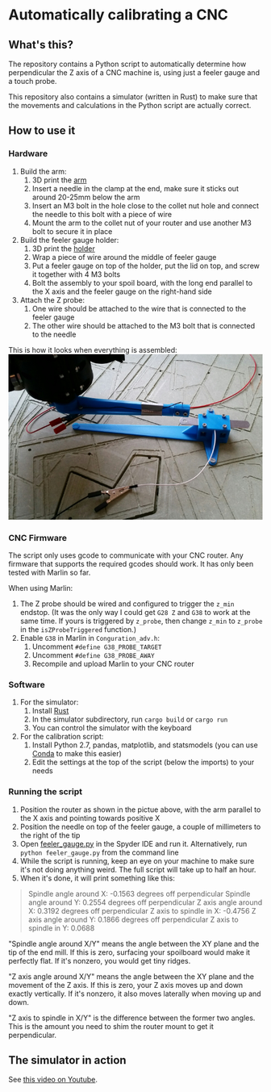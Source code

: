 # Automatically calibrating a CNC

## What's this?

The repository contains a Python script to automatically determine how perpendicular the Z axis of a CNC machine is, using just a feeler gauge and a touch probe.

This repository also contains a simulator (written in Rust) to make sure that the movements and calculations in the Python script are actually correct.

## How to use it

### Hardware

1. Build the arm:
   1. 3D print the [arm](https://github.com/pvdbrand/cnc-z-perpendicularity/blob/master/parts/arm.stl)
   1. Insert a needle in the clamp at the end, make sure it sticks out around 20-25mm below the arm
   1. Insert an M3 bolt in the hole close to the collet nut hole and connect the needle to this bolt with a piece of wire
   1. Mount the arm to the collet nut of your router and use another M3 bolt to secure it in place
1. Build the feeler gauge holder:
   1. 3D print the [holder](https://github.com/pvdbrand/cnc-z-perpendicularity/blob/master/parts/gauge_holder.stl)
   1. Wrap a piece of wire around the middle of feeler gauge
   1. Put a feeler gauge on top of the holder, put the lid on top, and screw it together with 4 M3 bolts
   1. Bolt the assembly to your spoil board, with the long end parallel to the X axis and the feeler gauge on the right-hand side
1. Attach the Z probe:
   1. One wire should be attached to the wire that is connected to the feeler gauge
   1. The other wire should be attached to the M3 bolt that is connected to the needle

This is how it looks when everything is assembled:
![hardware setup](https://github.com/pvdbrand/cnc-z-perpendicularity/blob/master/images/hardware_setup.jpg)

### CNC Firmware

The script only uses gcode to communicate with your CNC router. Any firmware that supports the required gcodes should work. It has only been tested with Marlin so far.

When using Marlin:

1. The Z probe should be wired and configured to trigger the `z_min` endstop. (It was the only way I could get `G28 Z` and `G38` to work at the same time. If yours is triggered by `z_probe`, then change `z_min` to `z_probe` in the `isZProbeTriggered` function.)
1. Enable `G38` in Marlin in `Conguration_adv.h`:
   1. Uncomment `#define G38_PROBE_TARGET`
   1. Uncomment `#define G38_PROBE_AWAY`
   1. Recompile and upload Marlin to your CNC router

### Software

1. For the simulator:
   1. Install [Rust](https://www.rust-lang.org/tools/install)
   1. In the simulator subdirectory, run `cargo build` or `cargo run`
   1. You can control the simulator with the keyboard
1. For the calibration script:
   1. Install Python 2.7, pandas, matplotlib, and statsmodels (you can use [Conda](https://docs.conda.io/projects/conda/en/latest/user-guide/install/) to make this easier)
   1. Edit the settings at the top of the script (below the imports) to your needs

### Running the script

1. Position the router as shown in the pictue above, with the arm parallel to the X axis and pointing towards positive X
1. Position the needle on top of the feeler gauge, a couple of millimeters to the right of the tip
1. Open [feeler_gauge.py](https://github.com/pvdbrand/cnc-z-perpendicularity/blob/master/feeler_gauge.py) in the Spyder IDE and run it. Alternatively, run `python feeler_gauge.py` from the command line
1. While the script is running, keep an eye on your machine to make sure it's not doing anything weird. The full script will take up to half an hour.
1. When it's done, it will print something like this:

> Spindle angle around X:  -0.1563 degrees off perpendicular
> Spindle angle around Y:   0.2554 degrees off perpendicular
> Z axis angle around X:    0.3192 degrees off perpendicular
> Z axis to spindle in X:  -0.4756
> Z axis angle around Y:    0.1866 degrees off perpendicular
> Z axis to spindle in Y:   0.0688

"Spindle angle around X/Y" means the angle between the XY plane and the tip of the end mill. If this is zero, surfacing your spoilboard would make it perfectly flat. If it's nonzero, you would get tiny ridges.

"Z axis angle around X/Y" means the angle between the XY plane and the movement of the Z axis. If this is zero, your Z axis moves up and down exactly vertically. If it's nonzero, it also moves laterally when moving up and down.

"Z axis to spindle in X/Y" is the difference between the former two angles. This is the amount you need to shim the router mount to get it perpendicular.

## The simulator in action

See [this video on Youtube](https://www.youtube.com/watch?v=3-CxL5ajJyM).
